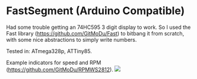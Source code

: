 # FastSegment (Arduino Compatible)

Had some trouble getting an 74HC595 3 digit display to work. So I used the Fast library (https://github.com/GitMoDu/Fast) to bitbang it from scratch, with some nice abstractions to simply write numbers.

Tested in: ATmega328p, ATTiny85.

Example indicators for speed and RPM (https://github.com/GitMoDu/RPMWS2812).
![](https://raw.githubusercontent.com/GitMoDu/RPMWS2812/master/media/RPMWS2812_sample.gif)

